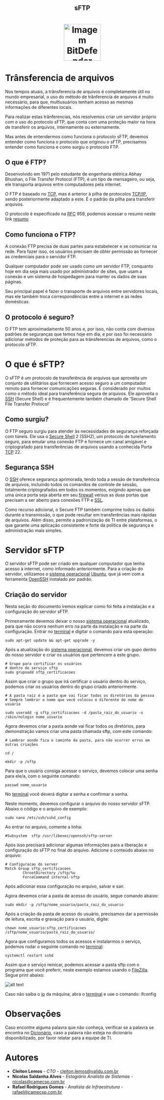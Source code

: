 <!-- Title -->

<p align="center">
  <h2 align="center">sFTP</h2>
  <h1 align="center"><img src="https://cdn-icons-png.flaticon.com/512/8110/8110738.png" alt="Imagem BitDefender" width="120">

  # Trânsferencia de arquivos
  Nos tempos atuais, a trânsferencia de arquivos é completamente útil no mundo empresarial, o uso do método de trânferencia de arquivos é muito necessário, para que, multiusuários tenham acesso as mesmas informações de diferentes locais.

  Para realizar estas trânferencias, nós resolvemos criar um servidor próprio com o uso do protocolo sFTP, que conta com uma proteção maior na hora de transferir os arquivos, internamente ou externamente.

  Mas antes de entendermos como funciona o protocolo sFTP, devemos entender como funciona o protocolo que originou o sFTP, precisamos entender como funciona e como surgiu o protocolo FTP. 

  ## O que é FTP?
  Desenvolvido em 1971 pelo estudante de engenharia elétrica Abhay Bhushan, o File Transfer Protocol (FTP), é um tipo de mensageiro, ou seja, ele transporta arquivos entre computadores pela internet. 

  O FTP é baseado no [TCP](Dicionário.md), mas é anterior à pilha de protocolos [TCP/IP](Dicionário.md), sendo posteriormente adaptado a este. É o padrão da pilha para transferir arquivos.

  O protocolo é especificado na [RFC](Dicionário.md) 959, podemos acessar o resumo neste link [resumo](https://pt.wikipedia.org/wiki/Protocolo_de_Transfer%C3%AAncia_de_Arquivos#Vis%C3%A3o_geral_do_protocolo) 

  ## Como funciona o FTP?
  A conexão FTP precisa de duas partes para estabelecer e se comunicar na rede. Para fazer isso, os usuários precisam de obter permissão ao fornecer as credenciais para o servidor FTP.

  Qualquer computador pode ser usado como um servidor FTP, conquanto hoje em dia seja mais usado por administrador de sites, que usam a conexão e um sistema de hospedagem para manter os dados de suas páginas.

  Seu principal papel é fazer o transporte de arquivos entre servidores locais, mas ele também troca correspondências entre a internet e as redes domésticas.

  ## O protocolo é seguro?
  O FTP tem aproximadamente 50 anos e, por isso, não conta com diversos padrões de seguranças que temos hoje em dia, e por isso foi necessário adicionar métodos de proteção para as trânsferencias de arquivos, como o protocolo sFTP.

  # O que é sFTP?
  O sFTP é um protocolo de transferência de arquivos que aproveita um conjunto de utilitários que fornecem acesso seguro a um computador remoto para fornecer comunicações seguras. É considerado por muitos como o método ideal para transferência segura de arquivos. Ele aproveita o [SSH](Dicionário.md) (Secure Shell) e é frequentemente também chamado de 'Secure Shell File Transfer Protocol'
  ## Como surgiu?
  O FTP seguro surgiu para atender às necessidades de segurança reforçada com túneis. Ele usa o [Secure Shell](Dicionário.md) 2 (SSH2), um protocolo de tunelamento seguro, para emular uma conexão FTP e fornece um canal amigável e criptografado para transferências de arquivos usando a conhecida Porta [TCP](Dicionário.md) 22.

  ## Segurança SSH
  O [SSH](Dicionário.md) oferece segurança aprimorada, tendo toda a sessão de transferência de arquivos, incluindo todos os comandos de controle de sessão, totalmente criptografados em todos os momentos, exigindo apenas que uma única porta seja aberta em seu [firewall](Dicionário.md) versus as duas portas que precisam a ser aberto para conexões FTP e [SSL](Dicionário.md).

  Como recurso adicional, o Secure FTP também comprime todos os dados durante a transmissão, o que pode resultar em transferências mais rápidas de arquivos. Além disso, permite a padronização de TI entre plataformas, o que garante uma aplicação consistente e forte da política de segurança e administração mais simples.

  # Servidor sFTP
  O servidor sFTP pode ser criado em qualquer computador que tenha acesso à internet, como informado anteriormente. Para a criação do servidor, utilizamos o [sistema operacional](Dicionário.md) [Ubuntu](Dicionário.md), que  já vem com a ferramenta [OpenSSH](Dicionário.md) instalado por padrão.

  ## Criação do servidor
  Nesta seção do documento iremos explicar como foi feita a instalação e a configuração do servidor sFTP.

  Primeiramente devemos deixar o nosso [sistema operacional](Dicionário.md) atualizado, para que não ocorra nenhum erro na parte da instalação e na parte da configuração. Entrar no [terminal](Dicionário.md) e digitar o comando para está operação:

  ````
  sudo apt-get update && apt-get upgrade -y
  ````

  Após a atualização do [sistema operacional](Dicionário.md), devemos criar um gupo dentro do nosso servidor e criar os usuários que pertencem a este grupo.

  ````
  # Grupo para certificar os usuários
  # dentro do serviço sftp
  sudo grupoadd sftp_certificacoes
  ```` 
Assim que criar o grupo que irá certificar o usuário dentro do serviço, podemos criar os usuários dentro do grupo criado anteriormente.

````
# A pasta raiz é a pasta que vai ficar todos os diretórios da pessoa
# Sempre lembrar o nome que você colocou e diferente do nome de usuário

sudo useradd -g sftp_certificacoes -d /pasta_raiz_do_usuario -s /sbin/nologin nome_usuario
````
Agora devemos criar a pasta aonde vai ficar todos os diretórios, para demonstração vamos criar uma pasta chamada sftp, com este comando:
````
# Lembrar aonde fica o caminho da pasta, para não ocorrer erros em outras criações

cd /

mkdir -p /sftp
````
Para que o usuário consiga acessar o serviço, devemos colocar uma senha para ele/a, com o seguinte comando:
````
passwd nome_usuario
````
No [terminal](Dicionário.md) você deverá digitar a senha e confirmar a senha.

Neste momento, devemos configurar o arquivo do nosso servidor sFTP. Abaixo o código e o arquivo de exemplo:
````
sudo nano /etc/ssh/sshd_config
```` 

Ao entrar no arquivo, comente a linha:
````
#Subsystem  sftp /usr/libexec/openssh/sftp-server
````
Após isso precisará adicionar algumas informações para a liberação e configuração do sFTP no final do arquivo. Adicione o conteúdo abaixo no arquivo:
````
# Configuracao do server
Match Group sftp_certificacoes
        ChrootDirectory /sftp/%u
        ForceCommand internal-sftp
````
Após adicionar essa configuração no arquivo, salvar e sair.

Agora devemos criar a pasta de acesso do usuário, segue comando abaixo:

````
sudo mkdir -p /sftp/nome_usuario/pasta_raiz_do_usuario
````

Após a criação da pasta de acesso do usuário, precisamos dar a permissão de leitura, escrita e gravação para o usuário, digite:
````
chown nome_usuario:sftp_certificacoes /sftp/nome_usuario/pasta_raiz_do_usuario/
````

Agora que configuramos todos os acessos e instalarmos o serviço, podemos rodar o seguinte comando no [terminal](Dicionário.md):
````
systemctl restart sshd
````

Assim que o serviço reinicar, podemos acessar a pasta sftp com o programa que você preferir, neste exemplo estamos usando o [FileZilla](Dicionário.md). Segue print abaixo:

![alt text](Prints/FileZilla.png)

Caso não saiba o [ip](Dicionário.md) da máquina, abra o [terminal](Dicionário.md) e use o comando: ifconfig

# Observações
Caso encontre alguma palavra que não conheça, verificar se a palavra se encontra no [Dicionário](Dicionário.md), caso a palavra não esteja no dicionário disponibilizado, por favor relatar para a equipe de TI.

# Autores
- **Cleiton Lemos** - _CTO_ - <cleiton.lemos@validu.com.br>
- **Nicolas Saldanha Alves** - _Estagiário Analista de Sistemas_ - <nicolas@camecsp.com.br>
- **Rafael Rodrigues Gomes** - _Analista de Infraestrutura_ - <rafael@camecsp.com.br>